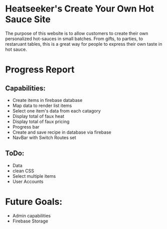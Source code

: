<h1>Heatseeker's Create Your Own Hot Sauce Site</h1>
<p>The purpose of this website is to allow customers to create their own personalized hot-sauces in small batches.  From gifts, to parties, to restaruant tables, this is a great way for people to express their own taste in hot sauce.</p>

# Progress Report
## Capabilities:
* Create items in firebase database
* Map data to render list items
* Select one item's data from each catagory
* Display total of faux heat
* Display total of faux pricing
* Progress bar
* Create and save recipe in database via firebase
* NavBar with Switch Routes set

## ToDo:
* Data
* clean CSS
* Select multiple items
* User Accounts

# Future Goals:
* Admin capabilities
* Firebase Storage